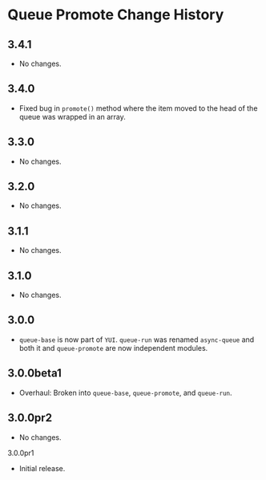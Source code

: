Queue Promote Change History
============================

3.4.1
-----

-   No changes.

3.4.0
-----

-   Fixed bug in `promote()` method where the item moved to the head of the queue was wrapped in an array.

3.3.0
-----

-   No changes.

3.2.0
-----

-   No changes.

3.1.1
-----

-   No changes.

3.1.0
-----

-   No changes.

3.0.0
-----

-   `queue-base` is now part of `YUI`. `queue-run` was renamed `async-queue` and both it and `queue-promote` are now independent modules.

3.0.0beta1
----------

-   Overhaul: Broken into `queue-base`, `queue-promote`, and `queue-run`.

3.0.0pr2
--------

-   No changes.

3.0.0pr1

-   Initial release.
